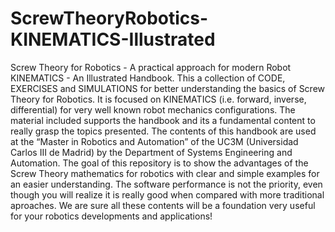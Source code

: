 # ScrewTheoryRobotics-KINEMATICS-Illustrated
Screw Theory for Robotics - A practical approach for modern Robot KINEMATICS - An Illustrated Handbook.
This a collection of CODE, EXERCISES and SIMULATIONS for better understanding the basics of Screw Theory for Robotics. It is focused on KINEMATICS (i.e. forward, inverse, differential) for very well known robot mechanics configurations.
The material included supports the handbook and its a fundamental content to really grasp the topics presented.
The contents of this handbook are used at the “Master in Robotics and Automation” of the UC3M (Universidad Carlos III de Madrid) by the Department of Systems Engineering and Automation.
The goal of this repository is to show the advantages of the Screw Theory mathematics for robotics with clear and simple examples for an easier understanding. The software performance is not the priority, even though you will realize it is really good when compared with more traditional aproaches.
We are sure all these contents will be a foundation very useful for your robotics developments and applications!
